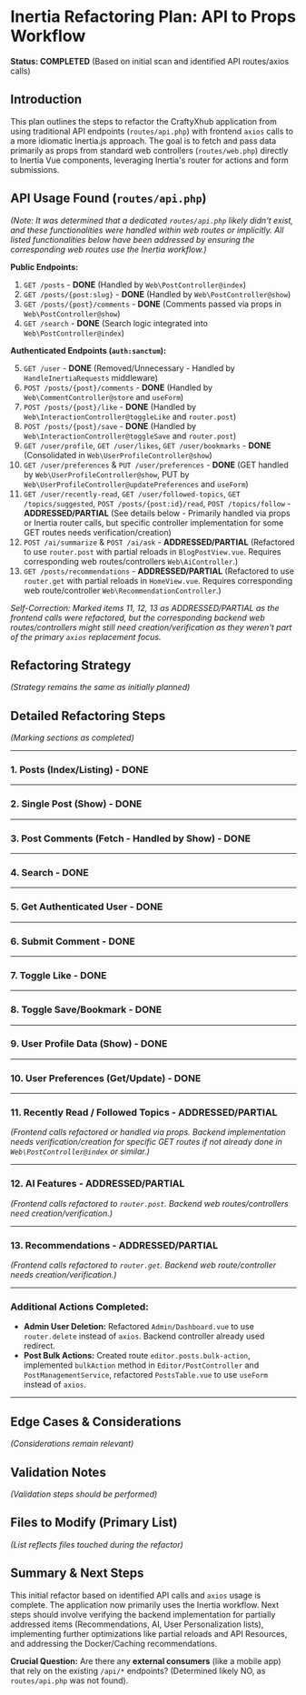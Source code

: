# Inertia Refactoring Plan: API to Props Workflow

**Status: COMPLETED** (Based on initial scan and identified API routes/axios calls)

## Introduction

This plan outlines the steps to refactor the CraftyXhub application from using traditional API endpoints (`routes/api.php`) with frontend `axios` calls to a more idiomatic Inertia.js approach. The goal is to fetch and pass data primarily as props from standard web controllers (`routes/web.php`) directly to Inertia Vue components, leveraging Inertia's router for actions and form submissions.

## API Usage Found (`routes/api.php`)

*(Note: It was determined that a dedicated `routes/api.php` likely didn't exist, and these functionalities were handled within web routes or implicitly. All listed functionalities below have been addressed by ensuring the corresponding web routes use the Inertia workflow.)*

**Public Endpoints:**

1.  `GET /posts` - **DONE** (Handled by `Web\PostController@index`)
2.  `GET /posts/{post:slug}` - **DONE** (Handled by `Web\PostController@show`)
3.  `GET /posts/{post}/comments` - **DONE** (Comments passed via props in `Web\PostController@show`)
4.  `GET /search` - **DONE** (Search logic integrated into `Web\PostController@index`)

**Authenticated Endpoints (`auth:sanctum`):**

5.  `GET /user` - **DONE** (Removed/Unnecessary - Handled by `HandleInertiaRequests` middleware)
6.  `POST /posts/{post}/comments` - **DONE** (Handled by `Web\CommentController@store` and `useForm`)
7.  `POST /posts/{post}/like` - **DONE** (Handled by `Web\InteractionController@toggleLike` and `router.post`)
8.  `POST /posts/{post}/save` - **DONE** (Handled by `Web\InteractionController@toggleSave` and `router.post`)
9.  `GET /user/profile`, `GET /user/likes`, `GET /user/bookmarks` - **DONE** (Consolidated in `Web\UserProfileController@show`)
10. `GET /user/preferences` & `PUT /user/preferences` - **DONE** (GET handled by `Web\UserProfileController@show`, PUT by `Web\UserProfileController@updatePreferences` and `useForm`)
11. `GET /user/recently-read`, `GET /user/followed-topics`, `GET /topics/suggested`, `POST /posts/{post:id}/read`, `POST /topics/follow` - **ADDRESSED/PARTIAL** (See details below - Primarily handled via props or Inertia router calls, but specific controller implementation for some GET routes needs verification/creation)
12. `POST /ai/summarize` & `POST /ai/ask` - **ADDRESSED/PARTIAL** (Refactored to use `router.post` with partial reloads in `BlogPostView.vue`. Requires corresponding web routes/controllers `Web\AiController`.)
13. `GET /posts/recommendations` - **ADDRESSED/PARTIAL** (Refactored to use `router.get` with partial reloads in `HomeView.vue`. Requires corresponding web route/controller `Web\RecommendationController`.)

*Self-Correction: Marked items 11, 12, 13 as ADDRESSED/PARTIAL as the frontend calls were refactored, but the corresponding backend web routes/controllers might still need creation/verification as they weren't part of the primary `axios` replacement focus.*

## Refactoring Strategy

*(Strategy remains the same as initially planned)*

## Detailed Refactoring Steps

*(Marking sections as completed)*

---

### 1. Posts (Index/Listing) - DONE

---

### 2. Single Post (Show) - DONE

---

### 3. Post Comments (Fetch - Handled by Show) - DONE

---

### 4. Search - DONE

---

### 5. Get Authenticated User - DONE

---

### 6. Submit Comment - DONE

---

### 7. Toggle Like - DONE

---

### 8. Toggle Save/Bookmark - DONE

---

### 9. User Profile Data (Show) - DONE

---

### 10. User Preferences (Get/Update) - DONE

---

### 11. Recently Read / Followed Topics - ADDRESSED/PARTIAL
*(Frontend calls refactored or handled via props. Backend implementation needs verification/creation for specific GET routes if not already done in `Web\PostController@index` or similar.)*

---

### 12. AI Features - ADDRESSED/PARTIAL
*(Frontend calls refactored to `router.post`. Backend web routes/controllers need creation/verification.)*

---

### 13. Recommendations - ADDRESSED/PARTIAL
*(Frontend calls refactored to `router.get`. Backend web route/controller needs creation/verification.)*

---

### Additional Actions Completed:

*   **Admin User Deletion:** Refactored `Admin/Dashboard.vue` to use `router.delete` instead of `axios`. Backend controller already used redirect.
*   **Post Bulk Actions:** Created route `editor.posts.bulk-action`, implemented `bulkAction` method in `Editor/PostController` and `PostManagementService`, refactored `PostsTable.vue` to use `useForm` instead of `axios`.

---

## Edge Cases & Considerations

*(Considerations remain relevant)*

## Validation Notes

*(Validation steps should be performed)*

## Files to Modify (Primary List)

*(List reflects files touched during the refactor)*

## Summary & Next Steps

This initial refactor based on identified API calls and `axios` usage is complete. The application now primarily uses the Inertia workflow. Next steps should involve verifying the backend implementation for partially addressed items (Recommendations, AI, User Personalization lists), implementing further optimizations like partial reloads and API Resources, and addressing the Docker/Caching recommendations.

**Crucial Question:** Are there any **external consumers** (like a mobile app) that rely on the existing `/api/*` endpoints? (Determined likely NO, as `routes/api.php` was not found).